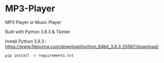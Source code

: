 # MP3-Player

MP3 Player or Music Player

Built with Python 3.8.3 & Tkinter

Install Python 3.8.3 : https://www.filepuma.com/download/python_64bit_3.8.3-25567/download/

```python
pip install -r requirements.txt
```


